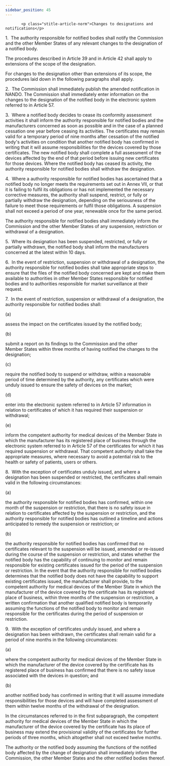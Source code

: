 ```yaml
---
sidebar_position: 45
---
```

           <p class="stitle-article-norm">Changes to designations and notifications</p>
   <p class="norm">1.&nbsp;&nbsp;The authority responsible for notified 
bodies shall notify the Commission and the other Member&nbsp;States of 
any relevant changes to the designation of a notified body.</p>
   <p class="norm">The procedures described in Article&nbsp;39 and in Article&nbsp;42 shall apply to extensions of the scope of the designation.</p>
   <p class="norm">For changes to the designation other than extensions 
of its scope, the procedures laid down in the following paragraphs shall
 apply.</p>
   <p class="norm">2.&nbsp;&nbsp;The Commission shall immediately 
publish the amended notification in NANDO. The Commission shall 
immediately enter information on the changes to the designation of the 
notified body in the electronic system referred to in Article&nbsp;57.</p>
   <p class="norm">3.&nbsp;&nbsp;Where a notified body decides to cease 
its conformity assessment activities it shall inform the authority 
responsible for notified bodies and the manufacturers concerned as soon 
as possible and in the case of a planned cessation one year before 
ceasing its activities. The certificates may remain valid for a 
temporary period of nine months after cessation of the notified body's 
activities on condition that another notified body has confirmed in 
writing that it will assume responsibilities for the devices covered by 
those certificates. The new notified body shall complete a full 
assessment of the devices affected by the end of that period before 
issuing new certificates for those devices. Where the notified body has 
ceased its activity, the authority responsible for notified bodies shall
 withdraw the designation.</p>
   <p class="norm">4.&nbsp;&nbsp;Where a authority responsible for 
notified bodies has ascertained that a notified body no longer meets the
 requirements set out in Annex&nbsp;VII, or that it is failing to fulfil
 its obligations or has not implemented the necessary corrective 
measures, the authority shall suspend, restrict, or fully or partially 
withdraw the designation, depending on the seriousness of the failure to
 meet those requirements or fulfil those obligations. A&nbsp;suspension 
shall not exceed a period of one year, renewable once for the same 
period.</p>
   <p class="norm">The authority responsible for notified bodies shall 
immediately inform the Commission and the other Member&nbsp;States of 
any suspension, restriction or withdrawal of a designation.</p>
   <p class="norm">5.&nbsp;&nbsp;Where its designation has been 
suspended, restricted, or fully or partially withdrawn, the notified 
body shall inform the manufacturers concerned at the latest within 10 
days.</p>
   <p class="norm">6.&nbsp;&nbsp;In the event of restriction, suspension
 or withdrawal of a designation, the authority responsible for notified 
bodies shall take appropriate steps to ensure that the files of the 
notified body concerned are kept and make them available to authorities 
in other Member&nbsp;States responsible for notified bodies and to 
authorities responsible for market surveillance at their request.</p>
   <p class="norm">7.&nbsp;&nbsp;In the event of restriction, suspension
 or withdrawal of a designation, the authority responsible for notified 
bodies shall:</p>
   <div class="grid-container grid-list">
      <div class="list grid-list-column-1">
         <span>(a)&nbsp;</span>
      </div>
      <div class="grid-list-column-2">
         <p class="norm">assess the impact on the certificates issued by the notified body;</p>
      </div>
   </div>
   <div class="grid-container grid-list">
      <div class="list grid-list-column-1">
         <span>(b)&nbsp;</span>
      </div>
      <div class="grid-list-column-2">
         <p class="norm">submit a report on its findings to the 
Commission and the other Member&nbsp;States within three months of 
having notified the changes to the designation;</p>
      </div>
   </div>
   <div class="grid-container grid-list">
      <div class="list grid-list-column-1">
         <span>(c)&nbsp;</span>
      </div>
      <div class="grid-list-column-2">
         <p class="norm">require the notified body to suspend or 
withdraw, within a reasonable period of time determined by the 
authority, any certificates which were unduly issued to ensure the 
safety of devices on the market;</p>
      </div>
   </div>
   <div class="grid-container grid-list">
      <div class="list grid-list-column-1">
         <span>(d)&nbsp;</span>
      </div>
      <div class="grid-list-column-2">
         <p class="norm">enter into the electronic system referred to in
 Article&nbsp;57 information in relation to certificates of which it has
 required their suspension or withdrawal;</p>
      </div>
   </div>
   <div class="grid-container grid-list">
      <div class="list grid-list-column-1">
         <span>(e)&nbsp;</span>
      </div>
      <div class="grid-list-column-2">
         <p class="norm">inform the competent authority for medical 
devices of the Member&nbsp;State in which the manufacturer has its 
registered place of business through the electronic system referred to 
in Article&nbsp;57 of the certificates for which it has required 
suspension or withdrawal. That competent authority shall take the 
appropriate measures, where necessary to avoid a potential risk to the 
health or safety of patients, users or others.</p>
      </div>
   </div>
   <p class="norm">8.&nbsp;&nbsp;With the exception of certificates 
unduly issued, and where a designation has been suspended or restricted,
 the certificates shall remain valid in the following circumstances:</p>
   <div class="grid-container grid-list">
      <div class="list grid-list-column-1">
         <span>(a)&nbsp;</span>
      </div>
      <div class="grid-list-column-2">
         <p class="norm">the authority responsible for notified bodies 
has confirmed, within one month of the suspension or restriction, that 
there is no safety issue in relation to certificates affected by the 
suspension or restriction, and the authority responsible for notified 
bodies has outlined a timeline and actions anticipated to remedy the 
suspension or restriction; or</p>
      </div>
   </div>
   <div class="grid-container grid-list">
      <div class="list grid-list-column-1">
         <span>(b)&nbsp;</span>
      </div>
      <div class="grid-list-column-2">
         <p class="norm">the authority responsible for notified bodies 
has confirmed that no certificates relevant to the suspension will be 
issued, amended or re-issued during the course of the suspension or 
restriction, and states whether the notified body has the capability of 
continuing to monitor and remain responsible for existing certificates 
issued for the period of the suspension or restriction. In the event 
that the authority responsible for notified bodies determines that the 
notified body does not have the capability to support existing 
certificates issued, the manufacturer shall provide, to the competent 
authority for medical devices of the Member&nbsp;State in which the 
manufacturer of the device covered by the certificate has its registered
 place of business, within three months of the suspension or 
restriction, a written confirmation that another qualified notified body
 is temporarily assuming the functions of the notified body to monitor 
and remain responsible for the certificates during the period of 
suspension or restriction.</p>
      </div>
   </div>
   <p class="norm">9.&nbsp;&nbsp;With the exception of certificates 
unduly issued, and where a designation has been withdrawn, the 
certificates shall remain valid for a period of nine months in the 
following circumstances:</p>
   <div class="grid-container grid-list">
      <div class="list grid-list-column-1">
         <span>(a)&nbsp;</span>
      </div>
      <div class="grid-list-column-2">
         <p class="norm">where the competent authority for medical 
devices of the Member&nbsp;State in which the manufacturer of the device
 covered by the certificate has its registered place of business has 
confirmed that there is no safety issue associated with the devices in 
question; and</p>
      </div>
   </div>
   <div class="grid-container grid-list">
      <div class="list grid-list-column-1">
         <span>(b)&nbsp;</span>
      </div>
      <div class="grid-list-column-2">
         <p class="norm">another notified body has confirmed in writing 
that it will assume immediate responsibilities for those devices and 
will have completed assessment of them within twelve months of the 
withdrawal of the designation.</p>
      </div>
   </div>
   <p class="norm">In the circumstances referred to in the first 
subparagraph, the competent authority for medical devices of the 
Member&nbsp;State in which the manufacturer of the device covered by the
 certificate has its place of business may extend the provisional 
validity of the certificates for further periods of three months, which 
altogether shall not exceed twelve&nbsp;months.</p>
   <p class="norm">The authority or the notified body assuming the 
functions of the notified body affected by the change of designation 
shall immediately inform the Commission, the other Member&nbsp;States 
and the other notified bodies thereof.</p>